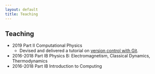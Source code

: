 ```yaml
---
layout: default
title: Teaching
---
```


## Teaching

- 2019 Part II Computational Physics
    * Devised and delivered a tutorial on [version control with Git](https://github.com/ml-evs/part2-computing-git-tutorial).
- 2016-2018 Part IB Physics B: Electromagnetism, Classical Dynamics, Thermodynamics
- 2016-2018 Part IB Introduction to Computing 


